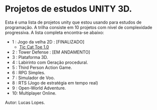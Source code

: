 
# Projetos de estudos UNITY 3D.

Esta é uma lista de projetos unity que estou usando para estudos de programação. A trilha consiste em 10 projetos com nível de complexidade progressiva. A lista completa encontra-se abaixo:

- 1 : Jogo da velha 2D : [FINALIZADO]
    - [Tic Cat Toe 1.0](https://github.com/keitSunagi/StudyUnity-Projects/blob/main/Builds/CatToe_V1.1.rar)
- 2 : Tower Defense : [EM ANDAMENTO]
- 3 : Plataforma 3D.
- 4 : Labirinto com Geração procedural.
- 5 : Third Person Action Game.
- 6 : RPG Simples.
- 7 : Simulador de Voo.
- 8 : RTS (Jogo de estratégia em tempo real)
- 9 : Open-World Adventure.
- 10: Multiplayer Online.

Autor: Lucas Lopes.